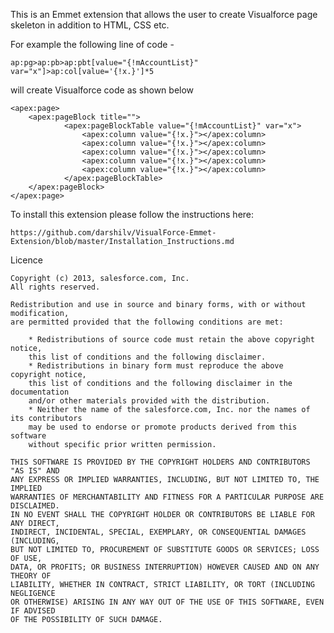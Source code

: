 This is an Emmet extension that allows the user to create Visualforce page skeleton in addition to HTML, CSS etc.

For example the following line of code -

    ap:pg>ap:pb>ap:pbt[value="{!mAccountList}"  var="x"]>ap:col[value='{!x.}']*5

will create Visualforce code as shown below

    <apex:page>
        <apex:pageBlock title="">
        		<apex:pageBlockTable value="{!mAccountList}" var="x">
          			<apex:column value="{!x.}"></apex:column>
          			<apex:column value="{!x.}"></apex:column>
          			<apex:column value="{!x.}"></apex:column>
          			<apex:column value="{!x.}"></apex:column>
          			<apex:column value="{!x.}"></apex:column>
        		</apex:pageBlockTable>
      	</apex:pageBlock>
    </apex:page>

To install this extension please follow the instructions here:

    https://github.com/darshilv/VisualForce-Emmet-Extension/blob/master/Installation_Instructions.md

Licence

    Copyright (c) 2013, salesforce.com, Inc.
    All rights reserved.
    
    Redistribution and use in source and binary forms, with or without modification, 
    are permitted provided that the following conditions are met:
    
        * Redistributions of source code must retain the above copyright notice, 
        this list of conditions and the following disclaimer.
        * Redistributions in binary form must reproduce the above copyright notice, 
        this list of conditions and the following disclaimer in the documentation 
        and/or other materials provided with the distribution.
        * Neither the name of the salesforce.com, Inc. nor the names of its contributors 
        may be used to endorse or promote products derived from this software 
        without specific prior written permission.
    
    THIS SOFTWARE IS PROVIDED BY THE COPYRIGHT HOLDERS AND CONTRIBUTORS "AS IS" AND 
    ANY EXPRESS OR IMPLIED WARRANTIES, INCLUDING, BUT NOT LIMITED TO, THE IMPLIED 
    WARRANTIES OF MERCHANTABILITY AND FITNESS FOR A PARTICULAR PURPOSE ARE DISCLAIMED. 
    IN NO EVENT SHALL THE COPYRIGHT HOLDER OR CONTRIBUTORS BE LIABLE FOR ANY DIRECT, 
    INDIRECT, INCIDENTAL, SPECIAL, EXEMPLARY, OR CONSEQUENTIAL DAMAGES (INCLUDING, 
    BUT NOT LIMITED TO, PROCUREMENT OF SUBSTITUTE GOODS OR SERVICES; LOSS OF USE, 
    DATA, OR PROFITS; OR BUSINESS INTERRUPTION) HOWEVER CAUSED AND ON ANY THEORY OF 
    LIABILITY, WHETHER IN CONTRACT, STRICT LIABILITY, OR TORT (INCLUDING NEGLIGENCE 
    OR OTHERWISE) ARISING IN ANY WAY OUT OF THE USE OF THIS SOFTWARE, EVEN IF ADVISED 
    OF THE POSSIBILITY OF SUCH DAMAGE.
